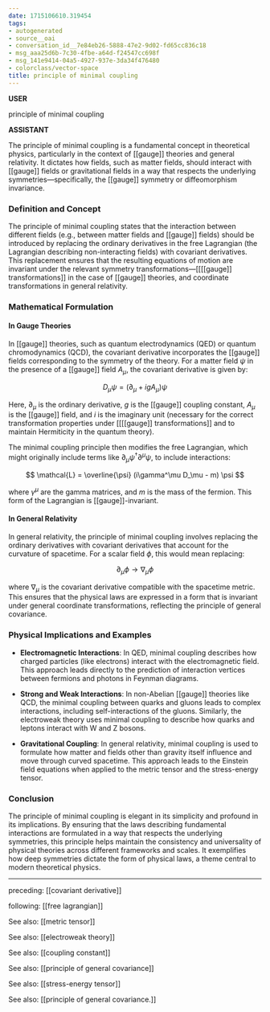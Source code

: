 ```yaml
---
date: 1715106610.319454
tags:
- autogenerated
- source__oai
- conversation_id__7e84eb26-5888-47e2-9d02-fd65cc836c18
- msg_aaa25d6b-7c30-4fbe-a64d-f24547cc698f
- msg_141e9414-04a5-4927-937e-3da34f476480
- colorclass/vector-space
title: principle of minimal coupling
---
```


**USER**

principle of minimal coupling


**ASSISTANT**

The principle of minimal coupling is a fundamental concept in theoretical physics, particularly in the context of [[gauge]] theories and general relativity. It dictates how fields, such as matter fields, should interact with [[gauge]] fields or gravitational fields in a way that respects the underlying symmetries—specifically, the [[gauge]] symmetry or diffeomorphism invariance.

### Definition and Concept

The principle of minimal coupling states that the interaction between different fields (e.g., between matter fields and [[gauge]] fields) should be introduced by replacing the ordinary derivatives in the free Lagrangian (the Lagrangian describing non-interacting fields) with covariant derivatives. This replacement ensures that the resulting equations of motion are invariant under the relevant symmetry transformations—[[[[gauge]] transformations]] in the case of [[gauge]] theories, and coordinate transformations in general relativity.

### Mathematical Formulation

#### In Gauge Theories

In [[gauge]] theories, such as quantum electrodynamics (QED) or quantum chromodynamics (QCD), the covariant derivative incorporates the [[gauge]] fields corresponding to the symmetry of the theory. For a matter field $\psi$ in the presence of a [[gauge]] field $A_\mu$, the covariant derivative is given by:

$$ D_\mu \psi = (\partial_\mu + igA_\mu) \psi $$

Here, $\partial_\mu$ is the ordinary derivative, $g$ is the [[gauge]] coupling constant, $A_\mu$ is the [[gauge]] field, and $i$ is the imaginary unit (necessary for the correct transformation properties under [[[[gauge]] transformations]] and to maintain Hermiticity in the quantum theory).

The minimal coupling principle then modifies the free Lagrangian, which might originally include terms like $\partial_\mu \psi^\dagger \partial^\mu \psi$, to include interactions:

$$ \mathcal{L} = \overline{\psi} (i\gamma^\mu D_\mu - m) \psi $$

where $\gamma^\mu$ are the gamma matrices, and $m$ is the mass of the fermion. This form of the Lagrangian is [[gauge]]-invariant.

#### In General Relativity

In general relativity, the principle of minimal coupling involves replacing the ordinary derivatives with covariant derivatives that account for the curvature of spacetime. For a scalar field $\phi$, this would mean replacing:

$$ \partial_\mu \phi \rightarrow \nabla_\mu \phi $$

where $\nabla_\mu$ is the covariant derivative compatible with the spacetime metric. This ensures that the physical laws are expressed in a form that is invariant under general coordinate transformations, reflecting the principle of general covariance.

### Physical Implications and Examples

- **Electromagnetic Interactions**: In QED, minimal coupling describes how charged particles (like electrons) interact with the electromagnetic field. This approach leads directly to the prediction of interaction vertices between fermions and photons in Feynman diagrams.

- **Strong and Weak Interactions**: In non-Abelian [[gauge]] theories like QCD, the minimal coupling between quarks and gluons leads to complex interactions, including self-interactions of the gluons. Similarly, the electroweak theory uses minimal coupling to describe how quarks and leptons interact with W and Z bosons.

- **Gravitational Coupling**: In general relativity, minimal coupling is used to formulate how matter and fields other than gravity itself influence and move through curved spacetime. This approach leads to the Einstein field equations when applied to the metric tensor and the stress-energy tensor.

### Conclusion

The principle of minimal coupling is elegant in its simplicity and profound in its implications. By ensuring that the laws describing fundamental interactions are formulated in a way that respects the underlying symmetries, this principle helps maintain the consistency and universality of physical theories across different frameworks and scales. It exemplifies how deep symmetries dictate the form of physical laws, a theme central to modern theoretical physics.


---

preceding: [[covariant derivative]]  


following: [[free lagrangian]]

See also: [[metric tensor]]


See also: [[electroweak theory]]


See also: [[coupling constant]]


See also: [[principle of general covariance]]


See also: [[stress-energy tensor]]


See also: [[principle of general covariance.]]
